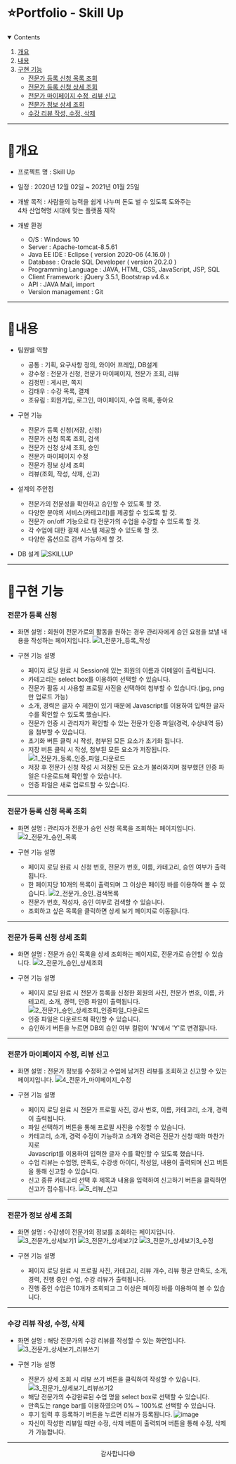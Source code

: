 # ⭐️Portfolio - Skill Up

<!-- contents -->
<details open="open">
  <summary>Contents</summary>
  <ol>
    <li>
      <a href="#개요">개요</a>
    </li>
    <li>
      <a href="#내용">내용</a>
    </li>
    <li><a href="#구현-기능">구현 기능</a>
      <ul>
        <li><a href="#전문가-등록-신청-목록-조회">전문가 등록 신청 목록 조회</a></li>
        <li><a href="#전문가-등록-신청-상세-조회">전문가 등록 신청 상세 조회</a></li>
        <li><a href="#mypage">전문가 마이페이지 수정, 리뷰 신고</a></li>
        <li><a href="#전문가-정보-상세-조회">전문가 정보 상세 조회</a></li>
        <li><a href="#review">수강 리뷰 작성, 수정, 삭제</a></li>
      </ul>
    </li>
  </ol>
</details>

------------

# 📝개요

* 프로젝트 명 : Skill Up

* 일정 : 2020년 12월 02일 ~ 2021년 01월 25일

* 개발 목적 : 사람들의 능력을 쉽게 나누며 돈도 벌 수 있도록 도와주는<br> 4차 산업혁명 시대에 맞는 플랫폼 제작

* 개발 환경
  - O/S : Windows 10
  - Server : Apache-tomcat-8.5.61
  - Java EE IDE : Eclipse ( version 2020-06 (4.16.0) )
  - Database : Oracle SQL Developer ( version 20.2.0 )
  - Programming Language : JAVA, HTML, CSS, JavaScript, JSP, SQL
  - Client Framework : jQuery 3.5.1, Bootstrap v4.6.x
  - API : JAVA Mail, import
  - Version management : Git

------------

# 📝내용

* 팀원별 역할
  - 공통 : 기획, 요구사항 정의, 와이어 프레임, DB설계
  - 강수정 : 전문가 신청, 전문가 마이페이지, 전문가 조회, 리뷰
  - 김정민 : 게시판, 쪽지
  - 김태우 : 수강 목록, 결제
  - 조유림 : 회원가입, 로그인, 마이페이지, 수업 목록, 좋아요

* 구현 기능
  - 전문가 등록 신청(저장, 신청)
  - 전문가 신청 목록 조회, 검색
  - 전문가 신청 상세 조회, 승인
  - 전문가 마이페이지 수정
  - 전문가 정보 상세 조회
  - 리뷰(조회, 작성, 삭제, 신고)

* 설계의 주안점
  - 전문가의 전문성을 확인하고 승인할 수 있도록 할 것.
  - 다양한 분야의 서비스(카테고리)를 제공할 수 있도록 할 것.
  - 전문가 on/off 기능으로 타 전문가의 수업을 수강할 수 있도록 할 것.
  - 각 수업에 대한 결제 시스템 제공할 수 있도록 할 것.
  - 다양한 옵션으로 검색 가능하게 할 것.

* DB 설계
![SKILLUP](https://user-images.githubusercontent.com/72387870/111019674-3773be80-8404-11eb-8338-5241ac19ef11.png)

------------

# 📝구현 기능

### 전문가 등록 신청
  * 화면 설명 : 회원이 전문가로의 활동을 원하는 경우 관리자에게 승인 요청을 보낼 내용을 작성하는 페이지입니다.
   ![1_전문가_등록_작성](https://user-images.githubusercontent.com/72387870/111020482-938d1180-8409-11eb-8eb1-f2d4afa47175.png)

  * 구현 기능 설명
     - 페이지 로딩 완료 시 Session에 있는 회원의 이름과 이메일이 출력됩니다.
     - 카테고리는 select box를 이용하여 선택할 수 있습니다.
     - 전문가 활동 시 사용할 프로필 사진을 선택하여 첨부할 수 있습니다.(jpg, png만 업로드 가능)
     - 소개, 경력은 글자 수 제한이 있기 때문에 Javascript를 이용하여 입력한 글자 수를 확인할 수 있도록 했습니다.
     - 전문가 인증 시 관리자가 확인할 수 있는 전문가 인증 파일(경력, 수상내역 등)을 첨부할 수 있습니다.
     - 초기화 버튼 클릭 시 작성, 첨부된 모든 요소가 초기화 됩니다.
     - 저장 버튼 클릭 시 작성, 첨부된 모든 요소가 저장됩니다.
      ![1_전문가_등록_인증_파일_다운로드](https://user-images.githubusercontent.com/72387870/111021741-e074e600-8411-11eb-80d2-8eee997ba187.png)
     - 저장 후 전문가 신청 작성 시 저장된 모든 요소가 불러와지며 첨부했던 인증 파일은 다운로드해 확인할 수 있습니다.
     - 인증 파일은 새로 업로드할 수 있습니다.

------------

### 전문가 등록 신청 목록 조회

  * 화면 설명 : 관리자가 전문가 승인 신청 목록을 조회하는 페이지입니다.
   ![2_전문가_승인_목록](https://user-images.githubusercontent.com/72387870/111021750-fa162d80-8411-11eb-9c76-5dc228bd129e.png)
  
  * 구현 기능 설명
     - 페이지 로딩 완료 시 신청 번호, 전문가 번호, 이름, 카테고리, 승인 여부가 출력됩니다.
     - 한 페이지당 10개의 목록이 출력되며 그 이상은 페이징 바를 이용하여 볼 수 있습니다.
       ![2_전문가_승인_검색목록](https://user-images.githubusercontent.com/72387870/111022009-6e050580-8413-11eb-8754-1570c6a97cbe.png)
     - 전문가 번호, 작성자, 승인 여부로 검색할 수 있습니다.
     - 조회하고 싶은 목록을 클릭하면 상세 보기 페이지로 이동됩니다.

------------

### 전문가 등록 신청 상세 조회

  * 화면 설명 : 전문가 승인 목록을 상세 조회하는 페이지로, 전문가로 승인할 수 있습니다.
     ![2_전문가_승인_상세조회](https://user-images.githubusercontent.com/72387870/111032420-7aa74f00-844f-11eb-8069-da18bd6c8f81.png)
     
  * 구현 기능 설명
     - 페이지 로딩 완료 시 전문가 등록을 신청한 회원의 사진, 전문가 번호, 이름, 카테고리, 소개, 경력, 인증 파일이 출력됩니다.<br>
     ![2_전문가_승인_상세조회_인증파일_다운로드](https://user-images.githubusercontent.com/72387870/111032502-e5588a80-844f-11eb-8026-408ab19e4aea.png)
     - 인증 파일은 다운로드해 확인할 수 있습니다.
     - 승인하기 버튼을 누르면 DB의 승인 여부 컬럼이 'N'에서 'Y'로 변경됩니다.

------------

<h3 id="mypage">전문가 마이페이지 수정, 리뷰 신고</h4>

  * 화면 설명 : 전문가 정보를 수정하고 수업에 남겨진 리뷰를 조회하고 신고할 수 있는 페이지입니다.
     ![4_전문가_마이페이지_수정](https://user-images.githubusercontent.com/72387870/111032853-a3c8df00-8451-11eb-97c0-6cc6c2626a97.png)
     
  * 구현 기능 설명
     - 페이지 로딩 완료 시 전문가 프로필 사진, 강사 번호, 이름, 카테고리, 소개, 경력이 출력됩니다.
     - 파일 선택하기 버튼을 통해 프로필 사진을 수정할 수 있습니다.<br>
     - 카테고리, 소개, 경력 수정이 가능하고 소개와 경력은 전문가 신청 때와 마찬가지로<br> Javascript를 이용하여 입력한 글자 수를 확인할 수 있도록 했습니다.
     - 수업 리뷰는 수업명, 만족도, 수강생 아이디, 작성일, 내용이 출력되며 신고 버튼을 통해 신고할 수 있습니다.
     - 신고 종류 카테고리 선택 후 제목과 내용을 입력하여 신고하기 버튼을 클릭하면 신고가 접수됩니다.
     ![5_리뷰_신고](https://user-images.githubusercontent.com/72387870/111173263-da396200-85e9-11eb-8234-195a9cf5e145.png)
    
------------    
    
### 전문가 정보 상세 조회

  * 화면 설명 : 수강생이 전문가의 정보를 조회하는 페이지입니다.
     ![3_전문가_상세보기1](https://user-images.githubusercontent.com/72387870/111033414-6fa2ed80-8454-11eb-84c6-c8d2915493f1.png)
     ![3_전문가_상세보기2](https://user-images.githubusercontent.com/72387870/111033462-aaa52100-8454-11eb-9370-5ece0e9b134f.png)
     ![3_전문가_상세보기3_수정](https://user-images.githubusercontent.com/72387870/111170661-86c61480-85e7-11eb-8183-f2759983cb4d.png)
     
  * 구현 기능 설명
     - 페이지 로딩 완료 시 프로필 사진, 카테고리, 리뷰 개수, 리뷰 평균 만족도, 소개, 경력, 진행 중인 수업, 수강 리뷰가 출력됩니다.
     - 진행 중인 수업은 10개가 조회되고 그 이상은 페이징 바를 이용하여 볼 수 있습니다.

------------

<h3 id="review">수강 리뷰 작성, 수정, 삭제</h3>

  * 화면 설명 : 해당 전문가의 수강 리뷰를 작성할 수 있는 화면입니다.
    ![3_전문가_상세보기_리뷰쓰기](https://user-images.githubusercontent.com/72387870/111057163-85ea9100-84c8-11eb-8661-ae92083a4207.png)
    
  * 구현 기능 설명
    - 전문가 상세 조회 시 리뷰 쓰기 버튼을 클릭하여 작성할 수 있습니다.<br>
    ![3_전문가_상세보기_리뷰쓰기2](https://user-images.githubusercontent.com/72387870/111105822-24452800-8597-11eb-8eef-ea42de722006.png)
    - 해당 전문가의 수강완료된 수업 명을 select box로 선택할 수 있습니다.
    - 만족도는 range bar를 이용하였으며 0% ~ 100%로 선택할 수 있습니다.
    - 후기 입력 후 등록하기 버튼을 누르면 리뷰가 등록됩니다.
    ![image](https://user-images.githubusercontent.com/72387870/111106296-2fe51e80-8598-11eb-9013-5fff4ed978e3.png)
    - 자신이 작성한 리뷰일 때만 수정, 삭제 버튼이 출력되며 버튼을 통해 수정, 삭제가 가능합니다.

------------

<p align="center">
감사합니다😄
</p>

